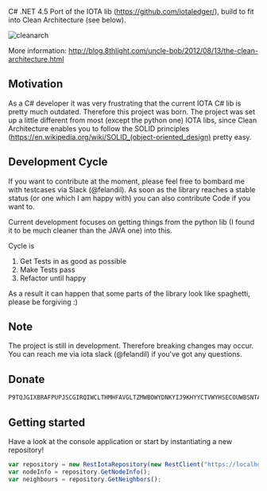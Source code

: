 C# .NET 4.5 Port of the IOTA lib (https://github.com/iotaledger/), build to fit into Clean Architecture (see below).

![cleanarch](http://i.imgur.com/WkBAATy.png)

More information:
http://blog.8thlight.com/uncle-bob/2012/08/13/the-clean-architecture.html

## Motivation

As a C# developer it was very frustrating that the current IOTA C# lib is pretty much outdated. Therefore this project was born.
The project was set up a little different from most (except the python one) IOTA libs, since Clean Architecture enables you to follow the SOLID principles (https://en.wikipedia.org/wiki/SOLID_(object-oriented_design) pretty easy.

## Development Cycle

If you want to contribute at the moment, please feel free to bombard me with testcases via Slack (@felandil). 
As soon as the library reaches a stable status (or one which I am happy with) you can also contribute Code if you want to. 

Current development focuses on getting things from the python lib (I found it to be much cleaner than the JAVA one) into this.

Cycle is
1) Get Tests in as good as possible
2) Make Tests pass
3) Refactor until happy

As a result it can happen that some parts of the library look like spaghetti, please be forgiving :)

## Note

The project is still in development. Therefore breaking changes may occur.
You can reach me via iota slack (@felandil) if you've got any questions.

## Donate

```javascript
P9TQJGIXBRAFPUPJSCGIRQIWCLTHMHFAVGLTZMWBOWYDNKYIJ9KHYYCTVWYHSECOUWBSNTAHLHRAUNDA9DYRTPAIWX
```

## Getting started

Have a look at the console application or start by instantiating a new repository!

```javascript
var repository = new RestIotaRepository(new RestClient("https://localhost:14265"));
var nodeInfo = repository.GetNodeInfo();
var neighbours = repository.GetNeighbors();
```

